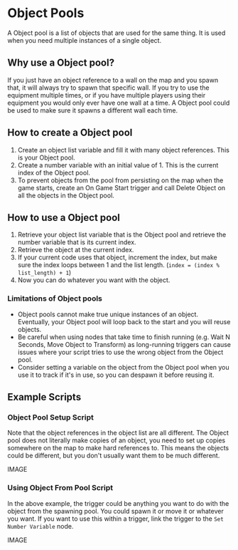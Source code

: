 # Object Pools

A Object pool is a list of objects that are used for the same thing. It is used when you need multiple instances of a single object.

## Why use a Object pool?

If you just have an object reference to a wall on the map and you spawn that, it will always try to spawn that specific wall. If you try to use the equipment multiple times, or if you have multiple players using their equipment you would only ever have one wall at a time. A Object pool could be used to make sure it spawns a different wall each time.

## How to create a Object pool

1. Create an object list variable and fill it with many object references. This is your Object pool.
2. Create a number variable with an initial value of 1. This is the current index of the Object pool.
3. To prevent objects from the pool from persisting on the map when the game starts, create an On Game Start trigger and call Delete Object on all the objects in the Object pool.

## How to use a Object pool

1. Retrieve your object list variable that is the Object pool and retrieve the number variable that is its current index.
2. Retrieve the object at the current index.
3. If your current code uses that object, increment the index, but make sure the index loops between 1 and the list length. (`index = (index % list_length) + 1`)
4. Now you can do whatever you want with the object.

### Limitations of Object pools

* Object pools cannot make true unique instances of an object. Eventually, your Object pool will loop back to the start and you will reuse objects.
* Be careful when using nodes that take time to finish running (e.g. Wait N Seconds, Move Object to Transform) as long-running triggers can cause issues where your script tries to use the wrong object from the Object pool.
* Consider setting a variable on the object from the Object pool when you use it to track if it's in use, so you can despawn it before reusing it.

## Example Scripts

### Object Pool Setup Script

Note that the object references in the object list are all different. The Object pool does not literally make copies of an object, you need to set up copies somewhere on the map to make hard references to. This means the objects could be different, but you don't usually want them to be much different.

IMAGE

### Using Object From Pool Script

In the above example, the trigger could be anything you want to do with the object from the spawning pool. You could spawn it or move it or whatever you want. If you want to use this within a trigger, link the trigger to the `Set Number Variable` node.

IMAGE
